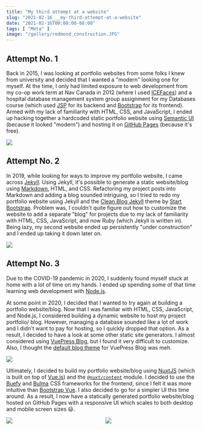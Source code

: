 ```yaml
---
title: "My third attempt at a website"
slug: "2021-02-16___my-third-attempt-at-a-website"
date: "2021-02-16T00:00:00-08:00"
tags: [ "Meta" ]
image: "/gallery/redmond_construction.JPG"
---
```


## Attempt No. 1

Back in 2015, I was looking at portfolio websites from some folks I knew from
university and decided that I wanted a "modern" looking one for myself. At the
time, I only had limited exposure to web development from my co-op work term at
Nav Canada in 2012 (where I used
[ICEFaces](http://www.icesoft.org/java/projects/ICEfaces/overview.jsf)) and a
hospital database management system group assignment for my Databases course
(which used [JSP](https://projects.eclipse.org/projects/ee4j.jsp) for its
backend and [Bootstrap](https://getbootstrap.com) for its frontend). Armed with
my lack of familiarity with HTML, CSS, and JavaScript, I ended up hacking
together a hardcoded static portfolio website using [Semantic
UI](https://semantic-ui.com) (because it looked "modern") and hosting it on
[GitHub Pages](https://pages.github.com) (because it's free).

<div class="columns mt-5">
  <div class="column">
    <img src="/blog/2021-02-16___my-third-attempt-at-a-website/img/website-1.png">
  </div>
</div>

## Attempt No. 2

In 2019, while looking for ways to improve my portfolio website, I came across
[Jekyll](https://jekyllrb.com). Using Jekyll, it's possible to generate a static
website/blog using [Markdown](https://daringfireball.net/projects/markdown),
HTML, and CSS. Refactoring my project posts into Markdown and adding a blog
sounded intriguing, so I tried to redo my portfolio website using Jekyll and the
[Clean Blog Jekyll](https://startbootstrap.com/theme/clean-blog-jekyll) theme by
[Start Bootstrap](https://startbootstrap.com). Problem was, I couldn't quite
figure out how to customize the website to add a separate "blog" for projects
due to my lack of familiarity with HTML, CSS, JavaScript, and now Ruby (which
Jekyll is written in). Being lazy, my second website ended up persistently
"under construction" and I ended up taking it down later on.

<div class="columns mt-5">
  <div class="column">
    <img src="/blog/2021-02-16___my-third-attempt-at-a-website/img/clean-blog-jekyll-theme.png">
  </div>
</div>

## Attempt No. 3
Due to the COVID-19 pandemic in 2020, I suddenly found myself stuck at home with
a lot of time on my hands. I ended up spending some of that time learning web
development with [Node.js](https://nodejs.org).

At some point in 2020, I decided that I wanted to try again at building a
portfolio website/blog. Now that I was familiar with HTML, CSS, JavaScript, and
Node.js, I considered building a dynamic website to host my project portfolio/
blog. However, managing a database sounded like a lot of work and I didn't want
to pay for hosting, so I quickly dropped that option. As a result, I decided to
have a look at some other static site generators. I almost considered using
[VuePress Blog](https://vuepress.vuejs.org/plugin/official/plugin-blog.html),
but I found it very difficult to customize. Also, I thought the [default blog
theme](https://vuepress.vuejs.org/theme/blog-theme.html) for VuePress Blog was
meh.

<div class="columns mt-5">
  <div class="column">
    <img src="/blog/2021-02-16___my-third-attempt-at-a-website/img/vuepress-default-blog-theme.png">
  </div>
</div>

Ultimately, I decided to build my portfolio website/blog using
[NuxtJS](https://nuxtjs.org) (which is built on top of
[Vue.js](https://vuejs.org)) and the
[`@nuxt/content`](https://content.nuxtjs.org) module. I decided to use the
[Buefy](https://buefy.org) and [Bulma](https://bulma.io) CSS frameworks for the
frontend, since I felt it was more intuitive than [Bootstrap
Vue](https://bootstrap-vue.org). I also decided to go for a simpler UI this time
around. As a result, I now have a statically generated portfolio website/blog
hosted on GitHub Pages with a responsive UI which scales to both desktop and
mobile screen sizes 😃.

<div class="columns mt-5">
  <div class="column is-2">
    <img src="/blog/2021-02-16___my-third-attempt-at-a-website/img/website-3-mobile.PNG">
  </div>
  <div class="column">
    <img src="/blog/2021-02-16___my-third-attempt-at-a-website/img/website-3-desktop.png">
  </div>
</div>
